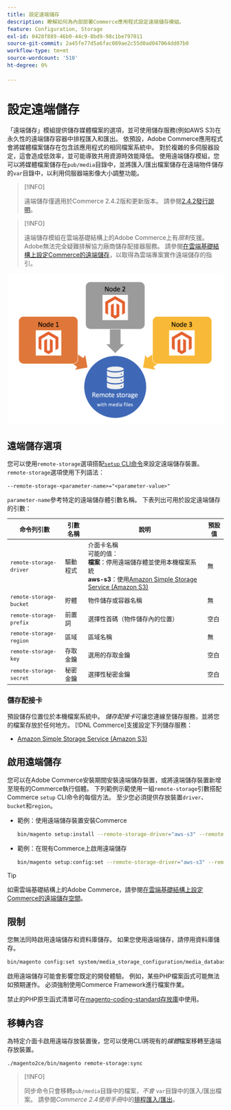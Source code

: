```yaml
---
title: 設定遠端儲存
description: 瞭解如何為內部部署Commerce應用程式設定遠端儲存模組。
feature: Configuration, Storage
exl-id: 0428f889-46b0-44c9-8bd9-98c1be797011
source-git-commit: 2a45fe77d5a6fac089ae2c55d0ad047064dd07b0
workflow-type: tm+mt
source-wordcount: '510'
ht-degree: 0%

---
```


# 設定遠端儲存

「遠端儲存」模組提供儲存媒體檔案的選項，並可使用儲存服務(例如AWS S3)在永久性的遠端儲存容器中排程匯入和匯出。 依預設，Adobe Commerce應用程式會將媒體檔案儲存在包含該應用程式的相同檔案系統中。 對於複雜的多伺服器設定，這會造成低效率，並可能導致共用資源時效能降低。 使用遠端儲存模組，您可以將媒體檔案儲存在`pub/media`目錄中，並將匯入/匯出檔案儲存在遠端物件儲存的`var`目錄中，以利用伺服器端影像大小調整功能。

>[!INFO]
>
>遠端儲存僅適用於Commerce 2.4.2版和更新版本。 請參閱[2.4.2發行說明](https://devdocs.magento.com/guides/v2.4/release-notes/open-source-2-4-2.html)。

>[!INFO]
>
>遠端儲存模組在雲端基礎結構上的Adobe Commerce上有&#x200B;_限制_&#x200B;支援。 Adobe無法完全疑難排解協力廠商儲存配接器服務。 請參閱[在雲端基礎結構上設定Commerce的遠端儲存](cloud-support.md)，以取得為雲端專案實作遠端儲存的指引。

![結構描述影像](../../assets/configuration/remote-storage-schema.png)

## 遠端儲存選項

您可以使用`remote-storage`選項搭配[`setup` CLI命令](../../installation/tutorials/deployment.md)來設定遠端儲存裝置。 `remote-storage`選項使用下列語法：

```text
--remote-storage-<parameter-name>="<parameter-value>"
```

`parameter-name`參考特定的遠端儲存體引數名稱。 下表列出可用於設定遠端儲存的引數：

| 命令列引數 | 引數名稱 | 說明 | 預設值 |
|--- |--- |--- |--- |
| `remote-storage-driver` | 驅動程式 | 介面卡名稱<br>可能的值： <br>**檔案**：停用遠端儲存體並使用本機檔案系統&#x200B;<br>**aws-s3**：使用[Amazon Simple Storage Service (Amazon S3)](remote-storage-aws-s3.md) | 無 |
| `remote-storage-bucket` | 貯體 | 物件儲存或容器名稱 | 無 |
| `remote-storage-prefix` | 前置詞 | 選擇性首碼（物件儲存內的位置） | 空白 |
| `remote-storage-region` | 區域 | 區域名稱 | 無 |
| `remote-storage-key` | 存取金鑰 | 選用的存取金鑰 | 空白 |
| `remote-storage-secret` | 秘密金鑰 | 選擇性秘密金鑰 | 空白 |

### 儲存配接卡

預設儲存位置位於本機檔案系統中。 _儲存配接卡_&#x200B;可讓您連線至儲存服務，並將您的檔案存放於任何地方。 [!DNL Commerce]支援設定下列儲存服務：

- [Amazon Simple Storage Service (Amazon S3)](remote-storage-aws-s3.md)

## 啟用遠端儲存

您可以在Adobe Commerce安裝期間安裝遠端儲存裝置，或將遠端儲存裝置新增至現有的Commerce執行個體。 下列範例示範使用一組`remote-storage`引數搭配Commerce `setup` CLI命令的每個方法。 至少您必須提供存放裝置`driver`、`bucket`和`region`。

- 範例：使用遠端儲存裝置安裝Commerce

  ```bash
  bin/magento setup:install --remote-storage-driver="aws-s3" --remote-storage-bucket="myBucket" --remote-storage-region="us-east-1"
  ```

- 範例：在現有Commerce上啟用遠端儲存

  ```bash
  bin/magento setup:config:set --remote-storage-driver="aws-s3" --remote-storage-bucket="myBucket" --remote-storage-region="us-east-1"
  ```

>[!TIP]
>
>如需雲端基礎結構上的Adobe Commerce，請參閱[在雲端基礎結構上設定Commerce的遠端儲存空間](cloud-support.md)。

## 限制

您無法同時啟用遠端儲存和資料庫儲存。 如果您使用遠端儲存，請停用資料庫儲存。

```bash
bin/magento config:set system/media_storage_configuration/media_database 0
```

啟用遠端儲存可能會影響您既定的開發體驗。 例如，某些PHP檔案函式可能無法如預期運作。 必須強制使用Commerce Framework進行檔案作業。

禁止的PHP原生函式清單可在[magento-coding-standard存放庫][code-standard]中使用。

## 移轉內容

為特定介面卡啟用遠端存放裝置後，您可以使用CLI將現有的&#x200B;_媒體_&#x200B;檔案移轉至遠端存放裝置。

```bash
./magento2ce/bin/magento remote-storage:sync
```

>[!INFO]
>
>同步命令只會移轉`pub/media`目錄中的檔案，_不會_ `var`目錄中的匯入/匯出檔案。 請參閱&#x200B;_Commerce 2.4使用手冊_&#x200B;中的[排程匯入/匯出](https://experienceleague.adobe.com/docs/commerce-admin/systems/data-transfer/data-scheduled-import-export.html)。

<!-- link definitions -->

[import-export]: https://docs.magento.com/user-guide/system/data-scheduled-import-export.html
[code-standard]: https://github.com/magento/magento-coding-standard/blob/develop/Magento2/Sniffs/Functions/DiscouragedFunctionSniff.php

